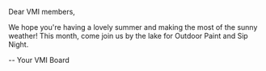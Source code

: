 Dear VMI members,

We hope you're having a lovely summer and making the most of the sunny weather! This month, come join us by the lake for Outdoor Paint and Sip Night. 

-- Your VMI Board
